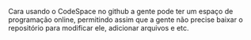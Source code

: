 Cara usando o CodeSpace no github a gente pode ter um espaço de programação online, permitindo assim que a gente não precise baixar o repositório para modificar ele, adicionar arquivos e etc.